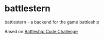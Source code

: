 # battlestern
battlestern - a backend for the game battleship

Based on [Battleship Code Challenge](https://github.com/ambiata/interview/blob/master/battleship.md)



